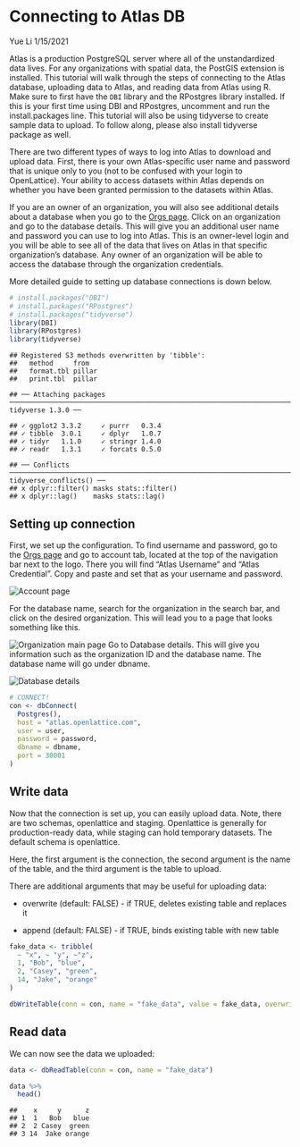 Connecting to Atlas DB
================
Yue Li
1/15/2021

Atlas is a production PostgreSQL server where all of the unstandardized
data lives. For any organizations with spatial data, the PostGIS
extension is installed. This tutorial will walk through the steps of
connecting to the Atlas database, uploading data to Atlas, and reading
data from Atlas using R. Make sure to first have the `DBI` library and
the RPostgres library installed. If this is your first time using DBI
and RPostgres, uncomment and run the install.packages line. This
tutorial will also be using tidyverse to create sample data to upload.
To follow along, please also install tidyverse package as well.

There are two different types of ways to log into Atlas to download and
upload data. First, there is your own Atlas-specific user name and
password that is unique only to you (not to be confused with your login
to OpenLattice). Your ability to access datasets within Atlas depends on
whether you have been granted permission to the datasets within Atlas.

If you are an owner of an organization, you will also see additional
details about a database when you go to the [Orgs
page](https://openlattice.com/orgs/#/orgs). Click on an organization and
go to the database details. This will give you an additional user name
and password you can use to log into Atlas. This is an owner-level login
and you will be able to see all of the data that lives on Atlas in that
specific organization’s database. Any owner of an organization will be
able to access the database through the organization credentials.

More detailed guide to setting up database connections is down below.

``` r
# install.packages("DBI")
# install.packages("RPostgres")
# install.packages("tidyverse")
library(DBI)
library(RPostgres)
library(tidyverse)
```

    ## Registered S3 methods overwritten by 'tibble':
    ##   method     from  
    ##   format.tbl pillar
    ##   print.tbl  pillar

    ## ── Attaching packages ─────────────────────────────────────────────────────────────────────── tidyverse 1.3.0 ──

    ## ✓ ggplot2 3.3.2     ✓ purrr   0.3.4
    ## ✓ tibble  3.0.1     ✓ dplyr   1.0.7
    ## ✓ tidyr   1.1.0     ✓ stringr 1.4.0
    ## ✓ readr   1.3.1     ✓ forcats 0.5.0

    ## ── Conflicts ────────────────────────────────────────────────────────────────────────── tidyverse_conflicts() ──
    ## x dplyr::filter() masks stats::filter()
    ## x dplyr::lag()    masks stats::lag()

## Setting up connection

First, we set up the configuration. To find username and password, go to
the [Orgs page](https://staging.openlattice.com/orgs/#/orgs) and go to
account tab, located at the top of the navigation bar next to the logo.
There you will find “Atlas Username” and “Atlas Credential”. Copy and
paste and set that as your username and password.

![Account page](/Users/yueli/Desktop/account_details.png)

For the database name, search for the organization in the search bar,
and click on the desired organization. This will lead you to a page that
looks something like this.

![Organization main page](/Users/yueli/Desktop/screen.png) Go to
Database details. This will give you information such as the
organization ID and the database name. The database name will go under
dbname.

![Database details](/Users/yueli/Desktop/db_details.png)

``` r
# CONNECT!
con <- dbConnect(
  Postgres(),
  host = "atlas.openlattice.com",
  user = user,
  password = password,
  dbname = dbname,
  port = 30001
)
```

## Write data

Now that the connection is set up, you can easily upload data. Note,
there are two schemas, openlattice and staging. Openlattice is generally
for production-ready data, while staging can hold temporary datasets.
The default schema is openlattice.

Here, the first argument is the connection, the second argument is the
name of the table, and the third argument is the table to upload.

There are additional arguments that may be useful for uploading data:

  - overwrite (default: FALSE) - if TRUE, deletes existing table and
    replaces it

  - append (default: FALSE) - if TRUE, binds existing table with new
    table

<!-- end list -->

``` r
fake_data <- tribble(
  ~ "x", ~ "y", ~"z",
  1, "Bob", "blue",
  2, "Casey", "green",
  14, "Jake", "orange"
)

dbWriteTable(conn = con, name = "fake_data", value = fake_data, overwrite = TRUE)
```

## Read data

We can now see the data we uploaded:

``` r
data <- dbReadTable(conn = con, name = "fake_data")

data %>% 
  head()
```

    ##    x     y      z
    ## 1  1   Bob   blue
    ## 2  2 Casey  green
    ## 3 14  Jake orange
